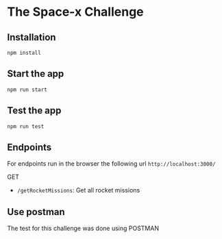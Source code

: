 # The Space-x Challenge

## Installation

```
npm install
```

## Start the app

```
npm run start
```

## Test the app

```
npm run test
```

## Endpoints

For endpoints run in the browser the following url `http://localhost:3000/`

GET
- `/getRocketMissions`: Get all rocket missions

## Use postman

The test for this challenge was done using POSTMAN